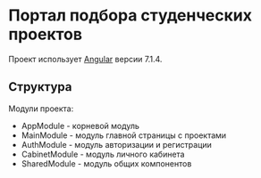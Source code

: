 # Портал подбора студенческих проектов

Проект использует [Angular](https://angular.io) версии 7.1.4.


## Структура

Модули проекта:
* AppModule - корневой модуль
* MainModule - модуль главной страницы с проектами
* AuthModule - модуль авторизации и регистрации
* CabinetModule - модуль личного кабинета
* SharedModule - модуль общих компонентов

